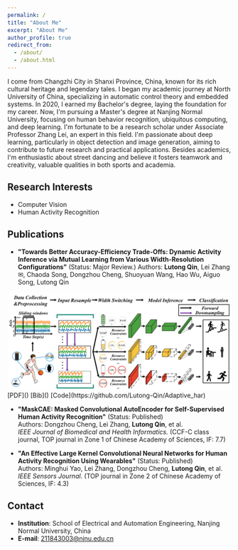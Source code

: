 ```yaml
---
permalink: /
title: "About Me"
excerpt: "About Me"
author_profile: true
redirect_from: 
  - /about/
  - /about.html
---
```



I come from Changzhi City in Shanxi Province, China, known for its rich cultural heritage and legendary tales. I began my academic journey at North University of China, specializing in automatic control theory and embedded systems. In 2020, I earned my Bachelor's degree, laying the foundation for my career. Now, I'm pursuing a Master's degree at Nanjing Normal University, focusing on human behavior recognition, ubiquitous computing, and deep learning. I'm fortunate to be a research scholar under Associate Professor Zhang Lei, an expert in this field. I'm passionate about deep learning, particularly in object detection and image generation, aiming to contribute to future research and practical applications. Besides academics, I'm enthusiastic about street dancing and believe it fosters teamwork and creativity, valuable qualities in both sports and academia.

## Research Interests

- Computer Vision
- Human Activity Recognition

## Publications

- **"Towards Better Accuracy-Efficiency Trade-Offs: Dynamic Activity Inference via Mutual Learning from Various Width-Resolution Configurations"** (Status: Major Review.)
  Authors: **Lutong Qin**, Lei Zhang✉, Chaoda Song, Dongzhou Cheng, Shuoyuan Wang, Hao Wu, Aiguo Song, Lutong Qin  
<img src="../images/paper_pic1.png" alt="pic" width="600">  
[PDF]() [Bib]() [Code](https://github.com/Lutong-Qin/Adaptive_har)

- **"MaskCAE: Masked Convolutional AutoEncoder for Self-Supervised Human Activity Recognition"** (Status: Published)  
  Authors: Dongzhou Cheng, Lei Zhang, **Lutong Qin**, et al.  
  *IEEE Journal of Biomedical and Health Informatics.* (CCF-C class journal, TOP journal in Zone 1 of Chinese Academy of Sciences, IF: 7.7)

- **"An Effective Large Kernel Convolutional Neural Networks for Human Activity Recognition Using Wearables"** (Status: Published)  
  Authors: Minghui Yao, Lei Zhang, Dongzhou Cheng, **Lutong Qin**, et al.  
  *IEEE Sensors Journal.* (TOP journal in Zone 2 of Chinese Academy of Sciences, IF: 4.3)

## Contact

- **Institution**: School of Electrical and Automation Engineering, Nanjing Normal University, China  
- **E-mail**: [211843003@njnu.edu.cn](mailto:211843003@njnu.edu.cn)


